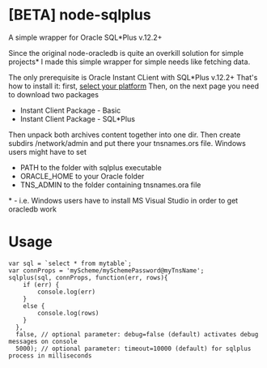 # [BETA] node-sqlplus
A simple wrapper for Oracle SQL*Plus v.12.2+

Since the original node-oracledb is quite an overkill solution for simple projects* I made this simple wrapper for simple needs like fetching data.

The only prerequisite is Oracle Instant CLient with SQL*Plus v.12.2+
That's how to install it: first, [select your platform](http://www.oracle.com/technetwork/database/features/instant-client/index-097480.html)
Then, on the next page you need to download two packages 
- Instant Client Package - Basic
- Instant Client Package - SQL*Plus

Then unpack both archives content together into one dir.
Then create subdirs /network/admin and put there your tnsnames.ors file.
Windows users might have to set 
- PATH to the folder with sqlplus executable
- ORACLE_HOME to your Oracle folder 
- TNS_ADMIN to the folder containing tnsnames.ora file 

\* - i.e. Windows users have to install MS Visual Studio in order to get oracledb work

# Usage
```
var sql = `select * from mytable`;
var connProps = 'myScheme/mySchemePassword@myTnsName';
sqlplus(sql, connProps, function(err, rows){
	if (err) {
		console.log(err)
	}
	else {
		console.log(rows)
	}
  }, 
  false, // optional parameter: debug=false (default) activates debug messages on console
  5000); // optional parameter: timeout=10000 (default) for sqlplus process in milliseconds
```
